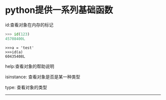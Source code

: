 # python提供一系列基础函数

id:查看对象在内存的标记

```py
>>> id(123)
45708400L
```

```
>>>a = 'test'
>>>id(a)
60435408L
```

help:查看对象的帮助说明

isinstance: 查看对象是否是某一种类型

type: 查看对象的类型

---



